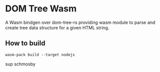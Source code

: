 # DOM Tree Wasm

A Wasm bindgen over dom-tree-rs providing wasm module to parse and create tree data structure for a given HTML string.

## How to build

```
wasm-pack build --target nodejs
```
sup schmosby
